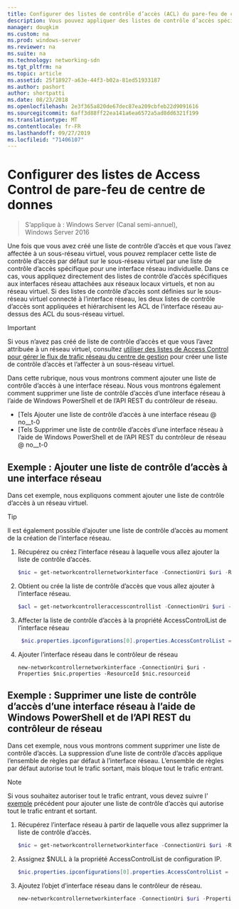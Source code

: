```yaml
---
title: Configurer des listes de contrôle d’accès (ACL) du pare-feu de centre de données
description: Vous pouvez appliquer des listes de contrôle d’accès spécifiques à des interfaces réseau.  Si les listes de contrôle d’accès sont également définies sur le sous-réseau virtuel auquel l’interface réseau est connectée, les deux listes de contrôle d’accès sont appliquées, mais les ACL de l’interface réseau sont hiérarchisées au-dessus des ACL du sous-réseau virtuel.
manager: dougkim
ms.custom: na
ms.prod: windows-server
ms.reviewer: na
ms.suite: na
ms.technology: networking-sdn
ms.tgt_pltfrm: na
ms.topic: article
ms.assetid: 25f18927-a63e-44f3-b02a-81ed51933187
ms.author: pashort
author: shortpatti
ms.date: 08/23/2018
ms.openlocfilehash: 2e3f365a820de67dec87ea209cbfeb22d9091616
ms.sourcegitcommit: 6aff3d88ff22ea141a6ea6572a5ad8dd6321f199
ms.translationtype: MT
ms.contentlocale: fr-FR
ms.lasthandoff: 09/27/2019
ms.locfileid: "71406107"
---
```

# <a name="configure-datacenter-firewall-access-control-lists-acls"></a>Configurer des listes de Access Control de pare-feu de centre de donnes

>S’applique à : Windows Server (Canal semi-annuel), Windows Server 2016

Une fois que vous avez créé une liste de contrôle d’accès et que vous l’avez affectée à un sous-réseau virtuel, vous pouvez remplacer cette liste de contrôle d’accès par défaut sur le sous-réseau virtuel par une liste de contrôle d’accès spécifique pour une interface réseau individuelle.  Dans ce cas, vous appliquez directement des listes de contrôle d’accès spécifiques aux interfaces réseau attachées aux réseaux locaux virtuels, et non au réseau virtuel. Si des listes de contrôle d’accès sont définies sur le sous-réseau virtuel connecté à l’interface réseau, les deux listes de contrôle d’accès sont appliquées et hiérarchisent les ACL de l’interface réseau au-dessus des ACL du sous-réseau virtuel.

>[!IMPORTANT]
>Si vous n’avez pas créé de liste de contrôle d’accès et que vous l’avez attribuée à un réseau virtuel, consultez [utiliser des listes de Access Control pour gérer le flux de trafic réseau du centre de gestion](Use-Access-Control-Lists--ACLs--to-Manage-Datacenter-Network-Traffic-Flow.md) pour créer une liste de contrôle d’accès et l’affecter à un sous-réseau virtuel.  

Dans cette rubrique, nous vous montrons comment ajouter une liste de contrôle d’accès à une interface réseau. Nous vous montrons également comment supprimer une liste de contrôle d’accès d’une interface réseau à l’aide de Windows PowerShell et de l’API REST du contrôleur de réseau.

- [Tels Ajouter une liste de contrôle d’accès à une interface réseau @ no__t-0
- [Tels Supprimer une liste de contrôle d’accès d’une interface réseau à l’aide de Windows PowerShell et de l’API REST du contrôleur de réseau @ no__t-0


## <a name="example-add-an-acl-to-a-network-interface"></a>Exemple : Ajouter une liste de contrôle d’accès à une interface réseau
Dans cet exemple, nous expliquons comment ajouter une liste de contrôle d’accès à un réseau virtuel. 

>[!TIP]
>Il est également possible d’ajouter une liste de contrôle d’accès au moment de la création de l’interface réseau.

1. Récupérez ou créez l’interface réseau à laquelle vous allez ajouter la liste de contrôle d’accès.
 
   ```PowerShell
   $nic = get-networkcontrollernetworkinterface -ConnectionUri $uri -ResourceId "MyVM_Ethernet1"
   ```
 
2. Obtient ou crée la liste de contrôle d’accès que vous allez ajouter à l’interface réseau.
 
   ```PowerShell
   $acl = get-networkcontrolleraccesscontrollist -ConnectionUri $uri -resourceid "AllowAllACL"
   ```
 
3. Affecter la liste de contrôle d’accès à la propriété AccessControlList de l’interface réseau
 
   ```PowerShell
    $nic.properties.ipconfigurations[0].properties.AccessControlList = $acl
   ```
 
4. Ajouter l’interface réseau dans le contrôleur de réseau
 
   ```
   new-networkcontrollernetworkinterface -ConnectionUri $uri -Properties $nic.properties -ResourceId $nic.resourceid
   ```
 
## <a name="example-remove-an-acl-from-a-network-interface-by-using-windows-powershell-and-the-network-controller-rest-api"></a>Exemple : Supprimer une liste de contrôle d’accès d’une interface réseau à l’aide de Windows PowerShell et de l’API REST du contrôleur de réseau
Dans cet exemple, nous vous montrons comment supprimer une liste de contrôle d’accès. La suppression d’une liste de contrôle d’accès applique l’ensemble de règles par défaut à l’interface réseau. L’ensemble de règles par défaut autorise tout le trafic sortant, mais bloque tout le trafic entrant.

>[!NOTE]
>Si vous souhaitez autoriser tout le trafic entrant, vous devez suivre l' [exemple](#example-add-an-acl-to-a-network-interface) précédent pour ajouter une liste de contrôle d’accès qui autorise tout le trafic entrant et sortant.


1. Récupérez l’interface réseau à partir de laquelle vous allez supprimer la liste de contrôle d’accès.<br>
   ```PowerShell
   $nic = get-networkcontrollernetworkinterface -ConnectionUri $uri -ResourceId "MyVM_Ethernet1"
   ```
 
2. Assignez $NULL à la propriété AccessControlList de configuration IP.<br>
   ```PowerShell
   $nic.properties.ipconfigurations[0].properties.AccessControlList = $null
   ```
 
3. Ajoutez l’objet d’interface réseau dans le contrôleur de réseau.<br>
   ```PowerShell
   new-networkcontrollernetworkinterface -ConnectionUri $uri -Properties $nic.properties -ResourceId $nic.resourceid
   ```
